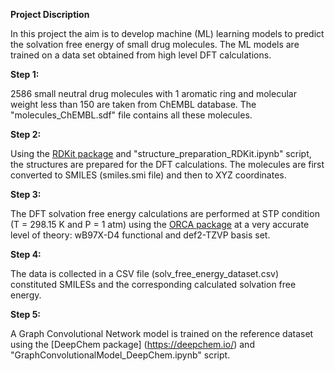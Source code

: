 **Project Discription**

In this project the aim is to develop machine (ML) learning models to predict the solvation free energy of small drug molecules. The ML models are trained on a data set obtained from high level DFT calculations.  

**Step 1:**

2586 small neutral drug molecules with 1 aromatic ring and molecular weight less than 150 are taken from ChEMBL database. The "molecules_ChEMBL.sdf" file contains all these molecules.

**Step 2:**

Using the [RDKit package](https://www.rdkit.org/) and "structure_preparation_RDKit.ipynb" script, the structures are prepared for the DFT calculations. The molecules are first converted to SMILES (smiles.smi file) and then to XYZ coordinates.

**Step 3:**

The DFT solvation free energy calculations are performed at STP condition (T = 298.15 K and P = 1 atm) using the [ORCA package](https://orcaforum.kofo.mpg.de) at a very accurate level of theory: wB97X-D4 functional and def2-TZVP basis set.

**Step 4:**

The data is collected in a CSV file (solv_free_energy_dataset.csv) constituted SMILESs and the corresponding calculated solvation free energy.

**Step 5:**

A Graph Convolutional Network model is trained on the reference dataset using the [DeepChem package] (https://deepchem.io/) and "GraphConvolutionalModel_DeepChem.ipynb" script.  
